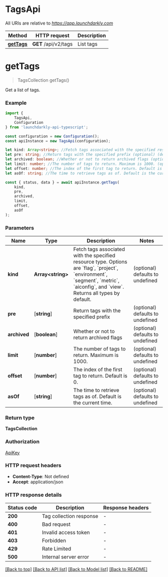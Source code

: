# TagsApi

All URIs are relative to *https://app.launchdarkly.com*

|Method | HTTP request | Description|
|------------- | ------------- | -------------|
|[**getTags**](#gettags) | **GET** /api/v2/tags | List tags|

# **getTags**
> TagsCollection getTags()

Get a list of tags.

### Example

```typescript
import {
    TagsApi,
    Configuration
} from 'launchdarkly-api-typescript';

const configuration = new Configuration();
const apiInstance = new TagsApi(configuration);

let kind: Array<string>; //Fetch tags associated with the specified resource type. Options are `flag`, `project`, `environment`, `segment`, `metric`, `aiconfig`, and `view`. Returns all types by default. (optional) (default to undefined)
let pre: string; //Return tags with the specified prefix (optional) (default to undefined)
let archived: boolean; //Whether or not to return archived flags (optional) (default to undefined)
let limit: number; //The number of tags to return. Maximum is 1000. (optional) (default to undefined)
let offset: number; //The index of the first tag to return. Default is 0. (optional) (default to undefined)
let asOf: string; //The time to retrieve tags as of. Default is the current time. (optional) (default to undefined)

const { status, data } = await apiInstance.getTags(
    kind,
    pre,
    archived,
    limit,
    offset,
    asOf
);
```

### Parameters

|Name | Type | Description  | Notes|
|------------- | ------------- | ------------- | -------------|
| **kind** | **Array&lt;string&gt;** | Fetch tags associated with the specified resource type. Options are &#x60;flag&#x60;, &#x60;project&#x60;, &#x60;environment&#x60;, &#x60;segment&#x60;, &#x60;metric&#x60;, &#x60;aiconfig&#x60;, and &#x60;view&#x60;. Returns all types by default. | (optional) defaults to undefined|
| **pre** | [**string**] | Return tags with the specified prefix | (optional) defaults to undefined|
| **archived** | [**boolean**] | Whether or not to return archived flags | (optional) defaults to undefined|
| **limit** | [**number**] | The number of tags to return. Maximum is 1000. | (optional) defaults to undefined|
| **offset** | [**number**] | The index of the first tag to return. Default is 0. | (optional) defaults to undefined|
| **asOf** | [**string**] | The time to retrieve tags as of. Default is the current time. | (optional) defaults to undefined|


### Return type

**TagsCollection**

### Authorization

[ApiKey](../README.md#ApiKey)

### HTTP request headers

 - **Content-Type**: Not defined
 - **Accept**: application/json


### HTTP response details
| Status code | Description | Response headers |
|-------------|-------------|------------------|
|**200** | Tag collection response |  -  |
|**400** | Bad request |  -  |
|**401** | Invalid access token |  -  |
|**403** | Forbidden |  -  |
|**429** | Rate Limited |  -  |
|**500** | Internal server error |  -  |

[[Back to top]](#) [[Back to API list]](../README.md#documentation-for-api-endpoints) [[Back to Model list]](../README.md#documentation-for-models) [[Back to README]](../README.md)

